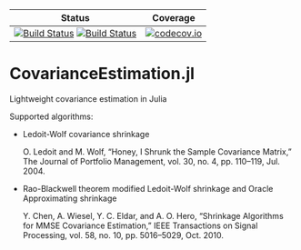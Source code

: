 | Status | Coverage |
| :----: | :----: |
| [![Build Status](https://travis-ci.com/mateuszbaran/CovarianceEstimation.jl.svg?branch=master)](https://travis-ci.com/mateuszbaran/CovarianceEstimation.jl) [![Build Status](https://ci.appveyor.com/api/projects/status/fsut3j3onulvws1w?svg=true)](https://ci.appveyor.com/project/nalimilan/statsbase-jl) | [ ![codecov.io](http://codecov.io/github/mateuszbaran/CovarianceEstimation.jl/coverage.svg?branch=master)](http://codecov.io/github/mateuszbaran/CovarianceEstimation.jl?branch=master) |

# CovarianceEstimation.jl
Lightweight covariance estimation in Julia

Supported algorithms:
* Ledoit-Wolf covariance shrinkage

  O. Ledoit and M. Wolf, “Honey, I Shrunk the Sample Covariance Matrix,” The Journal of Portfolio Management, vol. 30, no. 4, pp. 110–119, Jul. 2004.


* Rao-Blackwell theorem modified Ledoit-Wolf shrinkage and Oracle Approximating shrinkage

  Y. Chen, A. Wiesel, Y. C. Eldar, and A. O. Hero, “Shrinkage Algorithms for MMSE Covariance Estimation,” IEEE Transactions on Signal Processing, vol. 58, no. 10, pp. 5016–5029, Oct. 2010.
